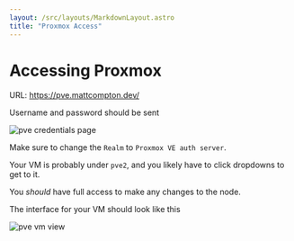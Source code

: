 ```yaml
---
layout: /src/layouts/MarkdownLayout.astro
title: "Proxmox Access"
---
```

# Accessing Proxmox

URL: https://pve.mattcompton.dev/

Username and password should be sent

![pve credentials page](/pve_login.png)

Make sure to change the `Realm` to `Proxmox VE auth server`.

Your VM is probably under `pve2`, and you likely have to click dropdowns to get to it.

You *should* have full access to make any changes to the node.

The interface for your VM should look like this

![pve vm view](/pve_vm_view.png)